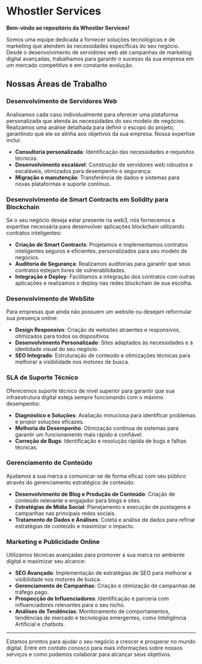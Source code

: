 # Whostler Services

**Bem-vindo ao repositório da Whostler Services!** 

Somos uma equipe dedicada a fornecer soluções tecnológicas e de marketing que atendem às necessidades específicas do seu negócio. Desde o desenvolvimento de servidores web até campanhas de marketing digital avançadas, trabalhamos para garantir o sucesso da sua empresa em um mercado competitivo e em constante evolução.

## Nossas Áreas de Trabalho

### Desenvolvimento de Servidores Web

Analisamos cada caso individualmente para oferecer uma plataforma personalizada que atenda às necessidades do seu modelo de negócios. Realizamos uma análise detalhada para definir o escopo do projeto, garantindo que ele se alinha aos objetivos da sua empresa. Nossa expertise inclui:

- **Consultoria personalizada**: Identificação das necessidades e requisitos técnicos.
- **Desenvolvimento escalável**: Construção de servidores web robustos e escaláveis, otimizados para desempenho e segurança.
- **Migração e manutenção**: Transferência de dados e sistemas para novas plataformas e suporte contínuo.

### Desenvolvimento de Smart Contracts em Solidity para Blockchain

Se o seu negócio deseja estar presente na web3, nós fornecemos a expertise necessária para desenvolver aplicações blockchain utilizando contratos inteligentes:

- **Criação de Smart Contracts**: Projetamos e implementamos contratos inteligentes seguros e eficientes, personalizados para seu modelo de negócios.
- **Auditoria de Segurança**: Realizamos auditorias para garantir que seus contratos estejam livres de vulnerabilidades.
- **Integração e Deploy**: Facilitamos a integração dos contratos com outras aplicações e realizamos o deploy nas redes blockchain de sua escolha.

### Desenvolvimento de WebSite

Para empresas que ainda não possuem um website ou desejam reformular sua presença online:

- **Design Responsivo**: Criação de websites atraentes e responsivos, otimizados para todos os dispositivos.
- **Desenvolvimento Personalizado**: Sites adaptados às necessidades e à identidade visual do seu negócio.
- **SEO Integrado**: Estruturação de conteúdo e otimizações técnicas para melhorar a visibilidade nos motores de busca.

### SLA de Suporte Técnico

Oferecemos suporte técnico de nível superior para garantir que sua infraestrutura digital esteja sempre funcionando com o máximo desempenho:

- **Diagnóstico e Soluções**: Avaliação minuciosa para identificar problemas e propor soluções eficazes.
- **Melhoria de Desempenho**: Otimização contínua de sistemas para garantir um funcionamento mais rápido e confiável.
- **Correção de Bugs**: Identificação e resolução rápida de bugs e falhas técnicas.

### Gerenciamento de Conteúdo

Ajudamos a sua marca a comunicar-se de forma eficaz com seu público através do gerenciamento estratégico de conteúdo:

- **Desenvolvimento de Blog e Produção de Conteúdo**: Criação de conteúdo relevante e engajador para blogs e sites.
- **Estratégias de Mídia Social**: Planejamento e execução de postagens e campanhas nas principais redes sociais.
- **Tratamento de Dados e Análises**: Coleta e análise de dados para refinar estratégias de conteúdo e maximizar o impacto.

### Marketing e Publicidade Online

Utilizamos técnicas avançadas para promover a sua marca no ambiente digital e maximizar seu alcance:

- **SEO Avançado**: Implementação de estratégias de SEO para melhorar a visibilidade nos motores de busca.
- **Gerenciamento de Campanhas**: Criação e otimização de campanhas de tráfego pago.
- **Prospecção de Influenciadores**: Identificação e parceria com influenciadores relevantes para o seu nicho.
- **Análises de Tendências**: Monitoramento de comportamentos, tendências de mercado e tecnologias emergentes, como Inteligência Artificial e chatbots.

---

Estamos prontos para ajudar o seu negócio a crescer e prosperar no mundo digital. Entre em contato conosco para mais informações sobre nossos serviços e como podemos colaborar para alcançar seus objetivos.
